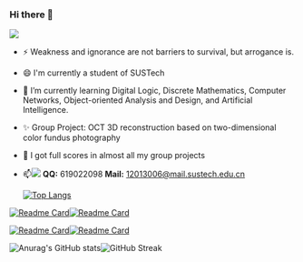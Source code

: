 ### Hi there 👋

![](https://readme-typing-svg.herokuapp.com?lines=Hi+!+I'm+SnowCharm+!;Welcome+To+My+GitHub+!;Looking+Forward+To+Your+Advice+!) 

- ⚡ Weakness and ignorance are not barriers to survival, but arrogance is.

- 😄 I'm currently a student of SUSTech

- 🌱 I’m currently learning Digital Logic, Discrete Mathematics, Computer Networks, Object-oriented Analysis and Design, and Artificial Intelligence.

- ✨ Group Project: OCT 3D reconstruction based on two-dimensional color fundus photography

- 👯 I got full scores in almost all my group projects

- 📫![](https://img.shields.io/badge/status-coding-brightgreen) **QQ:** 619022098 **Mail:** 12013006@mail.sustech.edu.cn 

  [![Top Langs](https://github-readme-stats.vercel.app/api/top-langs/?username=SnowCharmQ&langs_count=12&layout=compact&show_icons=true&theme=tokyonight&hide=less,SCSS)](https://github.com/anuraghazra/github-readme-stats)

[![Readme Card](https://github-readme-stats.vercel.app/api/pin/?username=SnowCharmQ&repo=2022-Spring-Database-Project2&show_icons=true&theme=tokyonight)](https://github.com/SnowCharmQ/2022-Spring-Database-Project2)[![Readme Card](https://github-readme-stats.vercel.app/api/pin/?username=SnowCharmQ&repo=2022-Spring-Java2-Project&show_icons=true&theme=tokyonight)](https://github.com/SnowCharmQ/2022-Spring-Java2-Project)

[![Readme Card](https://github-readme-stats.vercel.app/api/pin/?username=SnowCharmQ&repo=2022-Spring-C-and-Cpp-Project-Matrix&show_icons=true&theme=tokyonight)](https://github.com/SnowCharmQ/2022-Spring-C-and-Cpp-Project-Matrix)[![Readme Card](https://github-readme-stats.vercel.app/api/pin/?username=SnowCharmQ&repo=2021-Fall-DSAA-A&show_icons=true&theme=tokyonight)](https://github.com/SnowCharmQ/2021-Fall-DSAA-A)


![Anurag's GitHub stats](https://github-readme-stats.vercel.app/api?username=SnowCharmQ&show_icons=true&theme=tokyonight)![GitHub Streak](https://github-readme-streak-stats.herokuapp.com/?user=SnowCharmQ&theme=tokyonight)
